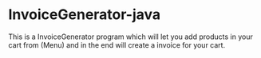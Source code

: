 # InvoiceGenerator-java
This is a InvoiceGenerator program which will let you add products in your cart from (Menu) and in the end will create a invoice for your cart.
